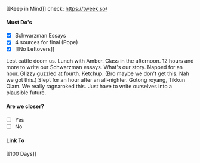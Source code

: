 [[Keep in Mind]]
check: https://tweek.so/
#### Must Do's
- [x] Schwarzman Essays
- [x] 4 sources for final (Pope)
- [x] [[No Leftovers]]

Lest cattle doom us. Lunch with Amber. Class in the afternoon. 12 hours and more to write our Schwarzman essays. What's our story. Napped for an hour. Glizzy guzzled at fourth. Ketchup. (Bro maybe we don't get this. Nah we got this.) Slept for an hour after an all-nighter. Gotong royang, Tikkun Olam. We really ragnaroked this. Just have to write ourselves into a plausible future. 
#### Are we closer?
- [ ] Yes
- [ ] No
#### Link To
[[100 Days]]